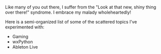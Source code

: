 Like many of you out there, I suffer from the "Look at that new, shiny thing over there!" syndrome.
I embrace my malady wholeheartedly!

Here is a semi-organized list of some of the scattered topics I've experimented with:

- Gaming
- wxPython
- Ableton Live

